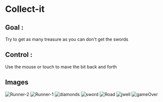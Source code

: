 
#   Collect-it

## Goal :

Try to get as many treasure as you can don't get the swords 

## Control :

Use the mouse or touch to mave the bit back and forth

## Images 

![Runner-2](https://user-images.githubusercontent.com/116237599/198413772-f8cd1a62-3fd4-4dc4-9cea-c2b392f98405.png)
![Runner-1](https://user-images.githubusercontent.com/116237599/198413787-61b2b3b6-8d5b-47f9-a564-af8deae23122.png)
![diamonds](https://user-images.githubusercontent.com/116237599/198413831-d1b943e8-30e8-46af-af14-40b955d7e54c.png)
![sword](https://user-images.githubusercontent.com/116237599/198413838-bd2279af-b28e-45fe-a77d-fa8f910af141.png)
![Road](https://user-images.githubusercontent.com/116237599/198413869-9806c491-c416-48f2-8fbb-4ab8b35048fa.png)
![jwell](https://user-images.githubusercontent.com/116237599/198413880-32aa19a0-a3c8-454a-9b17-72f2b0e7ff2f.png)
![gameOver](https://user-images.githubusercontent.com/116237599/198413893-2ea0a3dc-6b98-4355-b237-3ab9ab05b7d9.png)
